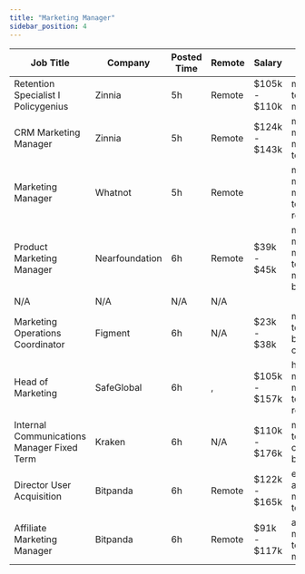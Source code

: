 ```yaml
---
title: "Marketing Manager"
sidebar_position: 4
---
```


| Job Title | Company | Posted Time | Remote | Salary | Tags | Apply Link |
|-----------|---------|-------------|--------|--------|------|------------|
| Retention Specialist I Policygenius | Zinnia | 5h | Remote | $105k - $110k | marketing, non tech, product manager, remote | [Apply](https://web3.career/retention-specialist-i-policygenius-zinnia/97588) |
| CRM Marketing Manager | Zinnia | 5h | Remote | $124k - $143k | marketing manager, crm, marketing, non tech, remote | [Apply](https://web3.career/crm-marketing-manager-zinnia/98977) |
| Marketing Manager | Whatnot | 5h | Remote |  | marketing manager, marketing, non tech, gaming, remote | [Apply](https://web3.career/marketing-manager-whatnot/103311) |
| Product Marketing Manager | Nearfoundation | 6h | Remote | $39k - $45k | marketing manager, marketing, non tech, product marketing, blockchain | [Apply](https://web3.career/product-marketing-manager-nearfoundation/100183) |
| N/A | N/A | N/A | N/A |  |  | [Apply](https://web3.career/metana) |
| Marketing Operations Coordinator | Figment | 6h | N/A | $23k - $38k | marketing, non tech, operations, blockchain, crypto | [Apply](https://web3.career/marketing-operations-coordinator-figment/101980) |
| Head of Marketing | SafeGlobal | 6h | , | $105k - $157k | head of marketing, marketing, non tech, executive, remote | [Apply](https://web3.career/head-of-marketing-safeglobal/103292) |
| Internal Communications Manager Fixed Term | Kraken | 6h | N/A | $110k - $176k | marketing, non tech, pr, communications, blockchain | [Apply](https://web3.career/internal-communications-manager-fixed-term-kraken/103281) |
| Director User Acquisition | Bitpanda | 6h | Remote | $122k - $165k | executive, user acquisition, marketing, non tech, crypto | [Apply](https://web3.career/director-user-acquisition-bitpanda/99415) |
| Affiliate Marketing Manager | Bitpanda | 6h | Remote | $91k - $117k | affiliate, marketing, non tech, marketing manager, crypto | [Apply](https://web3.career/affiliate-marketing-manager-bitpanda/103276) |
